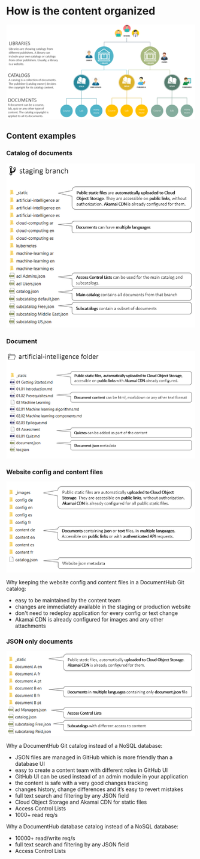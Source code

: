 # How is the content organized

![Content](_attachments/content1.png)


## Content examples


### Catalog of documents

![Content](_attachments/catalog2.png)


### Document

![Content](_attachments/document1.png)


### Website config and content files

![Content](_attachments/catalog3.png)

Why keeping the website config and content files in a DocumentHub Git catalog:
- easy to be maintained by the content team
- changes are immediately available in the staging or production website
- don't need to redeploy application for every config or text change
- Akamai CDN is already configured for images and any other attachments


### JSON only documents

![Content](_attachments/catalog4.png)

Why a DocumentHub Git catalog instead of a NoSQL database:
- JSON files are managed in GitHub which is more friendly than a database UI
- easy to create a content team with different roles in GitHub UI
- GitHub UI can be used instead of an admin module in your application
- the content is safe with a very good changes tracking
- changes history, change differences and it’s easy to revert mistakes
- full text search and filtering by any JSON field
- Cloud Object Storage and Akamai CDN for static files
- Access Control Lists
- 1000+ read req/s

Why a DocumentHub database catalog instead of a NoSQL database:
- 10000+ read/write req/s
- full text search and filtering by any JSON field
- Access Control Lists
